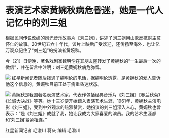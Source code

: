 # 表演艺术家黄婉秋病危昏迷，她是一代人记忆中的刘三姐

根据民间传说改编的风光音乐故事片《刘三姐》，讲述了刘三姐用山歌反抗财主莫怀仁的故事。20世纪五六十年代，该片上映后广受欢迎，还传扬至海外，也让亿万观众记住了“刘三姐”的扮演者黄婉秋。

今（21）日傍晚，著名戏剧家魏明伦在其朋友圈转发了黄婉秋的“一生最后一次的微信”，并在留言中注明：刘三姐黄婉秋病危弥留。

![](https://inews.gtimg.com/newsapp_bt/0/15679969518/1000)
红星新闻记者随后拨通了魏明伦的电话，据魏明伦透露，是黄婉秋的爱人告诉他这个信息的，黄婉秋目前正处于病重昏迷状态。

![](https://inews.gtimg.com/newsapp_bt/0/15679969562/1000)
黄婉秋是我国著名表演艺术家，代表作包括经典音乐片《刘三姐》《春兰秋菊》《长城大决战》等等。她十三岁便开始踏入表演艺术生涯，1961年，黄婉秋主演电影《刘三姐》，受到中外观众的热烈赞赏，她扮演的刘三姐深入人心，黄婉秋也曾表示：“是《刘三姐》成就了我，她让我成为大家喜爱的演员。我的艺术生涯都和‘刘三姐’紧紧相连。”

红星新闻记者 毛渝川 蒋庆 编辑 毛渝川


